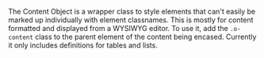 The Content Object is a wrapper class to style elements that can't easily be marked up individually with element classnames. This is mostly for content formatted and displayed from a WYSIWYG editor. To use it, add the `.o-content` class to the parent element of the content being encased.  Currently it only includes definitions for tables and lists.